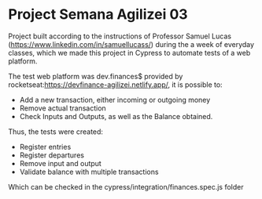 # Project Semana Agilizei 03

Project built according to the instructions of Professor Samuel Lucas (https://www.linkedin.com/in/samuellucass/) during the a week of everyday classes, which we made this project in Cypress to automate tests of a web platform.

The test web platform was dev.finances$ provided by rocketseat:https://devfinance-agilizei.netlify.app/, it is possible to:

- Add a new transaction, either incoming or outgoing money
- Remove actual transaction
- Check Inputs and Outputs, as well as the Balance obtained.

Thus, the tests were created:

- Register entries
- Register departures
- Remove input and output
- Validate balance with multiple transactions

Which can be checked in the cypress/integration/finances.spec.js folder
